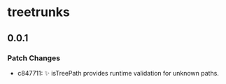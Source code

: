 # treetrunks

## 0.0.1

### Patch Changes

- c847711: ✨ isTreePath provides runtime validation for unknown paths.
